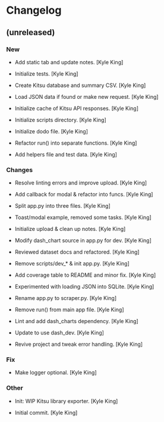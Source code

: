 # Changelog


## (unreleased)

### New

* Add static tab and update notes. [Kyle King]

* Initialize tests. [Kyle King]

* Create Kitsu database and summary CSV. [Kyle King]

* Load JSON data if found or make new request. [Kyle King]

* Initialize cache of Kitsu API responses. [Kyle King]

* Initialize scripts directory. [Kyle King]

* Initialize dodo file. [Kyle King]

* Refactor run() into separate functions. [Kyle King]

* Add helpers file and test data. [Kyle King]

### Changes

* Resolve linting errors and improve upload. [Kyle King]

* Add callback for modal & refactor into funcs. [Kyle King]

* Split app.py into three files. [Kyle King]

* Toast/modal example, removed some tasks. [Kyle King]

* Initialize upload & clean up notes. [Kyle King]

* Modify dash_chart source in app.py for dev. [Kyle King]

* Reviewed dataset docs and refactored. [Kyle King]

* Remove scripts/dev_* & init app.py. [Kyle King]

* Add coverage table to README and minor fix. [Kyle King]

* Experimented with loading JSON into SQLite. [Kyle King]

* Rename app.py to scraper.py. [Kyle King]

* Remove run() from main app file. [Kyle King]

* Lint and add dash_charts dependency. [Kyle King]

* Update to use dash_dev. [Kyle King]

* Revive project and tweak error handling. [Kyle King]

### Fix

* Make logger optional. [Kyle King]

### Other

* Init: WIP Kitsu library exporter. [Kyle King]

* Initial commit. [Kyle King]



